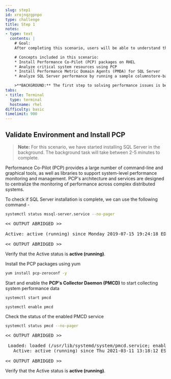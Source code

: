 ```yaml
---
slug: step1
id: xrojnqzgpnpo
type: challenge
title: Step 1
notes:
- type: text
  contents: |
    # Goal:
    After completing this scenario, users will be able to understand the basics of Performance Co-Pilot (PCP) in RHEL, and use PCP to analyze the performance of Microsoft SQL Server running on Red Hat Enterprise Linux

    # Concepts included in this scenario:
    * Install Performance Co-Pilot (PCP) packages on RHEL
    * Analyze critical system resources using PCP
    * Install Performance Metric Domain Agents (PMDA) for SQL Server
    * Analyze SQL Server performance by running a sample columnstore-based analytic query using SQL Server

    >**BACKGROUND:** The first step to solving performance issues is being able to diagnose the issue. If you don’t have performance metrics and the ability to analyze them, you’re just relying on guesswork. One of the popular tools for performance monitoring on Linux is Performance Co-Pilot (PCP), and we’ll show you how to get started using PCP on Red Hat Enterprise Linux to collect and analyze data to solve your performance mysteries.
tabs:
- title: Terminal
  type: terminal
  hostname: rhel
difficulty: basic
timelimit: 900
---
```

## Validate Environment and Install PCP

>**Note:** For this scenario, we have started installing SQL Server in the background. The background task will take between 2-5 minutes to complete.

Performance Co-Pilot (PCP) provides a large number of command-line and graphical tools, as well as libraries to support system-level performance monitoring and management. PCP's architecture and services are designed to centralize the monitoring of performance across complex distributed systems.

To check if SQL Server installation is complete, we can use the following command -

```bash
systemctl status mssql-server.service --no-pager
```

<pre class="file">
<< OUTPUT ABRIDGED >>

Active: active (running) since Monday 2019-07-15 19:24:18 EDT; 3h 59min left

<< OUTPUT ABRIDGED >>
</pre>

Verify that the Active status is **active (running)**.

Install the PCP packages using yum

```bash
yum install pcp-zeroconf -y
```

Start and enable the **PCP's Collector Daemon (PMCD)** to start collecting system performance data

```bash
systemctl start pmcd
```

```bash
systemctl enable pmcd
```

Check the status of the enabled PMCD service

```bash
systemctl status pmcd --no-pager
```

<pre class="file">
<< OUTPUT ABRIDGED >>

 Loaded: loaded (/usr/lib/systemd/system/pmcd.service; enabled; vendor preset: disabled)
   Active: active (running) since Thu 2021-03-11 13:18:12 EST; 6min ago

<< OUTPUT ABRIDGED >>
</pre>

Verify that the Active status is **active (running)**.
